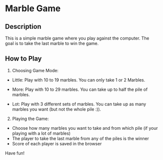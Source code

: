 # Marble Game
## Description
This is a simple marble game where you play against the computer. The goal is to take the last marble to win the game.

## How to Play

1. Choosing Game Mode:

- Little: Play with 10 to 19 marbles. You can only take 1 or 2 Marbles.

- More: Play with 10 to 29 marbles. You can take up to half the pile of marbles. 

- Lot: Play with 3 different sets of marbles. You can take up as many marbles you want (but not the whole pile :)). 

2. Playing the Game:

- Choose how many marbles you want to take and from which pile (if your playing with a lot of marbles)
- The player to take the last marble from any of the piles is the winner
- Score of each player is saved in the browser

Have fun!


